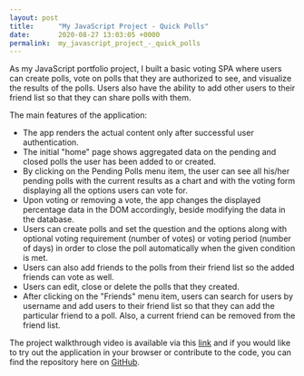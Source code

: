 ```yaml
---
layout: post
title:      "My JavaScript Project - Quick Polls"
date:       2020-08-27 13:03:05 +0000
permalink:  my_javascript_project_-_quick_polls
---
```



As my JavaScript portfolio project, I built a basic voting SPA where users can create polls, vote on polls that they are authorized to see, and visualize the results of the polls. Users also have the ability to add other users to their friend list so that they can share polls with them. 

The main features of the application: 

* The app renders the actual content only after successful user authentication.
* The initial "home" page shows aggregated data on the pending and closed polls the user has been added to or created.
* By clicking on the Pending Polls menu item, the user can see all his/her pending polls with the current results
as a chart and with the voting form displaying all the options users can vote for.
* Upon voting or removing a vote, the app changes the displayed percentage data in the DOM accordingly, beside modifying the data in the database.
* Users can create polls and set the question and the options along with optional voting requirement (number of votes) or voting period (number of days) in order to close the poll automatically when the given condition is met.
*  Users can also add friends to the polls from their friend list so the added friends can vote as well.
*  Users can edit, close or delete the polls that they created.
*  After clicking on the "Friends" menu item, users can search for users by username and add users to their friend list so that they can add the particular friend to a poll. Also, a current friend can be removed from the friend list.


The project walkthrough video is available via this [link](https://drive.google.com/file/d/10PnH3t3M3yuZP8dkzbIiLfbIHXCmiMyb/view?usp=sharing) and if you would like to try out the application in your browser or contribute to the code, you can find the repository here on [GitHub](https://github.com/dpataki92/quick-polls-api).
